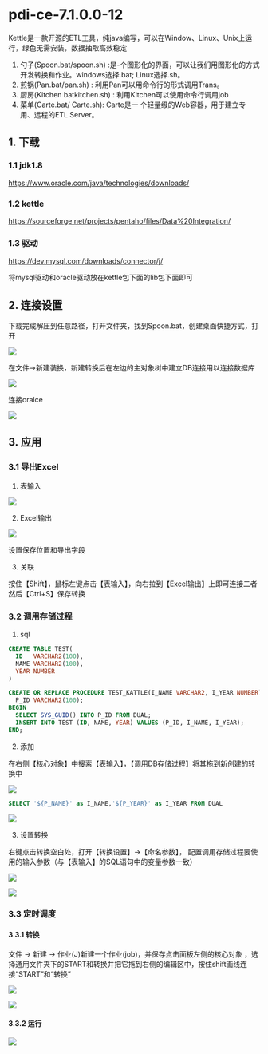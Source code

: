 # pdi-ce-7.1.0.0-12

Kettle是一款开源的ETL工具，纯java编写，可以在Window、Linux、Unix上运行，绿色无需安装，数据抽取高效稳定
1. 勺子(Spoon.bat/spoon.sh) :是-个图形化的界面，可以让我们用图形化的方式开发转换和作业。windows选择.bat; Linux选择.sh。
2. 煎锅(Pan.bat/pan.sh) : 利用Pan可以用命令行的形式调用Trans。
3. 厨房(Kitchen batkitchen.sh) : 利用Kitchen可以使用命令行调用job
4. 菜单(Carte.bat/ Carte.sh): Carte是一 个轻量级的Web容器，用于建立专用、远程的ETL Server。

## 1. 下载

### 1.1 jdk1.8

https://www.oracle.com/java/technologies/downloads/

### 1.2 kettle

https://sourceforge.net/projects/pentaho/files/Data%20Integration/

### 1.3 驱动

https://dev.mysql.com/downloads/connector/j/

将mysql驱动和oracle驱动放在kettle包下面的lib包下面即可

## 2. 连接设置

下载完成解压到任意路径，打开文件夹，找到Spoon.bat，创建桌面快捷方式，打开

![](../../assets/_images/java/tools/etl/1.png)

在文件->新建装换，新建转换后在左边的主对象树中建立DB连接用以连接数据库

![](../../assets/_images/java/tools/etl/2.png)

连接oralce 

![](../../assets/_images/java/tools/etl/3.png)


## 3. 应用

### 3.1 导出Excel

1. 表输入
   
![](../../assets/_images/java/tools/etl/5.png)

2. Excel输出

![](../../assets/_images/java/tools/etl/6.png)

设置保存位置和导出字段

3. 关联

按住【Shift】，鼠标左键点击【表输入】，向右拉到【Excel输出】上即可连接二者然后【Ctrl+S】保存转换

### 3.2 调用存储过程

1. sql

```sql
CREATE TABLE TEST(
  ID   VARCHAR2(100),
  NAME VARCHAR2(100),
  YEAR NUMBER
)

CREATE OR REPLACE PROCEDURE TEST_KATTLE(I_NAME VARCHAR2, I_YEAR NUMBER) AS
  P_ID VARCHAR2(100);
BEGIN
  SELECT SYS_GUID() INTO P_ID FROM DUAL;
  INSERT INTO TEST (ID, NAME, YEAR) VALUES (P_ID, I_NAME, I_YEAR);
END;
```

2. 添加

在右侧【核心对象】中搜索【表输入】，【调用DB存储过程】将其拖到新创建的转换中

![](../../assets/_images/java/tools/etl/8.png)

```sql
SELECT '${P_NAME}' as I_NAME,'${P_YEAR}' as I_YEAR FROM DUAL
```

![](../../assets/_images/java/tools/etl/7.png)


3. 设置转换

右键点击转换空白处，打开【转换设置】->【命名参数】， 配置调用存储过程要使用的输入参数（与【表输入】的SQL语句中的变量参数一致）

![](../../assets/_images/java/tools/etl/9.png)

![](../../assets/_images/java/tools/etl/10.png)


### 3.3 定时调度

#### 3.3.1 转换

文件 → 新建 → 作业(J)新建一个作业(job)，并保存点击面板左侧的核心对象 ，选择通用文件夹下的START和转换并把它拖到右侧的编辑区中，按住shift画线连接“START”和“转换”

![](../../assets/_images/java/tools/etl/11.png)

![](../../assets/_images/java/tools/etl/12.png)

#### 3.3.2 运行

![](../../assets/_images/java/tools/etl/13.png)
